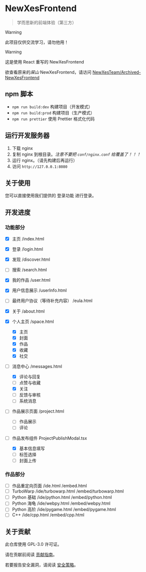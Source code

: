 # NewXesFrontend

> 学而思新的前端体验（第三方）

> [!WARNING]
> 此项目仅供交流学习，请勿他用！

> [!WARNING]
> 这是使用 React 重写的 NewXesFrontend
>
> 欲查看原来的*屎山* NewXesFrontend，请访问 [NewXesTeam/Archived-NewXesFrontend](https://github.com/NewXesTeam/Archived-NewXesFrontend)

## npm 脚本

- `npm run build:dev` 构建项目（开发模式）
- `npm run build:prod` 构建项目（生产模式）
- `npm run prettier` 使用 Prettier 格式化代码

## 运行开发服务器

1. 下载 nginx
2. 复制 nginx 到根目录。_注意不要把 `conf/nginx.conf` 给覆盖了！！！_
3. 运行 nginx。（请先构建后再运行）
4. 访问 `http://127.0.0.1:8080`

## 关于使用

您可以直接使用我们提供的 登录功能 进行登录。

## 开发进度

### 功能部分

- [x] 主页 /index.html
- [x] 登录 /login.html
- [x] 发现 /discover.html
- [ ] 搜索 /search.html
- [x] 我的作品 /user.html
- [x] 用户信息展示 /userInfo.html
- [ ] 最终用户协议（等待补充内容） /eula.html
- [x] 关于 /about.html

- [x] 个人主页 /space.html

    - [x] 主页
    - [x] 封面
    - [x] 作品
    - [x] 收藏
    - [x] 社交

- [ ] 消息中心 /messages.html

    - [x] 评论与回复
    - [ ] 点赞与收藏
    - [x] 关注
    - [ ] 反馈与审核
    - [ ] 系统消息

- [ ] 作品展示页面 /project.html

    - [ ] 作品展示
    - [ ] 评论

- [ ] 作品发布组件 ProjectPublishModal.tsx
    - [x] 基本信息填写
    - [ ] 标签选择
    - [ ] 封面上传

### 作品部分

- [ ] 作品重定向页面 /ide.html /embed.html
- [ ] TurboWarp /ide/turbowarp.html /embed/turbowarp.html
- [ ] Python 基础 /ide/python.html /embed/python.html
- [ ] Python 海龟 /ide/webpy.html /embed/webpy.html
- [ ] Python 高阶 /ide/pygame.html /embed/pygame.html
- [ ] C++ /ide/cpp.html /embed/cpp.html

## 关于贡献

此仓库使用 GPL-3.0 许可证。

请在贡献前阅读 [贡献指南](CONTRIBUTING.md)。

若要报告安全漏洞，请阅读 [安全策略](SECURITY.md)。
